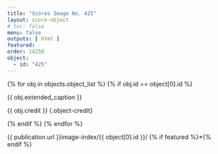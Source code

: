 ```yaml
---
title: "Scores Image No. 425"
layout: score-object
# toc: false
menu: false
outputs: [ html ]
featured: 
order: 14250
object:
  - id: "425"
---
```


{% for obj in objects.object_list %}
{% if obj.id == object[0].id %}

{{ obj.extended_caption }}

{{ obj.credit }} {.object-credit}

{% endif %}
{% endfor %}

<div class="object-credit object-url is-print-only">

{{ publication.url }}image-index/{{ object[0].id }}/ {% if featured %}*{% endif %}

</div>
